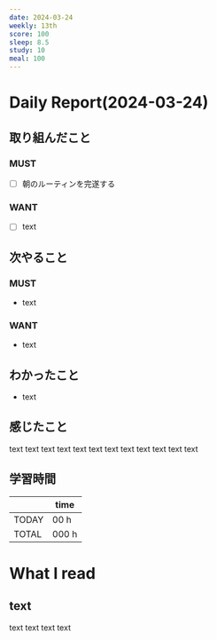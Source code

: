 ```yaml
---
date: 2024-03-24
weekly: 13th
score: 100
sleep: 8.5
study: 10
meal: 100
---
```

# Daily Report(2024-03-24)
## 取り組んだこと
### MUST
- [ ] 朝のルーティンを完遂する
### WANT
- [ ] text
## 次やること
### MUST
- text
### WANT
- text
## わかったこと
- text
## 感じたこと
text text text text text text text text text text text text
## 学習時間
|       | time  | 
| ----- | ----- |
| TODAY | 00 h   |
| TOTAL | 000 h |
# What I read
## text 
text text text text